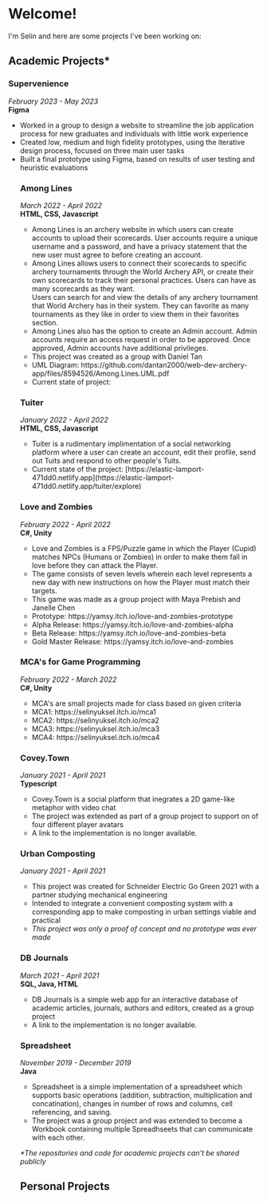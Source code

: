 <h1>Welcome!</h1>

I'm Selin and here are some projects I've been working on:

<h2>Academic Projects*</h2>

<h3>
  Supervenience
</h3>
<i>February 2023 - May 2023</i><br>
<b>Figma</b><br>
<ul>
<li>
Worked in a group to design a website to streamline the job application process for new graduates and individuals with little work experience
<li>
Created low, medium and high fidelity prototypes, using the iterative design process, focused on three main user tasks    
</li>
<li>
Built a final prototype using Figma, based on results of user testing and heuristic evaluations
</li>

<h3>Among Lines</h3>
<i>March 2022 - April 2022</i><br>
<b>HTML, CSS, Javascript</b><br>
<ul>
<li>
Among Lines is an archery website in which users can create accounts to upload their scorecards. User accounts require a unique username and a password, and have a privacy statement that the new user must agree to before creating an account. 
</li>
<li>
Among Lines allows users to connect their scorecards to specific archery tournaments through the World Archery API, or create their own scorecards to track their personal practices. Users can have as many scorecards as they want.
</li>
Users can search for and view the details of any archery tournament that World Archery has in their system. They can favorite as many tournaments as they like in order to view them in their favorites section.
<li>
Among Lines also has the option to create an Admin account. Admin accounts require an access request in order to be approved. Once approved, Admin accounts have additional privileges.
</li>
<li>
  This project was created as a group with Daniel Tan
</li>
<li>
UML Diagram: https://github.com/dantan2000/web-dev-archery-app/files/8594526/Among.Lines.UML.pdf
</li>
<li>
Current state of project:  
</li>
</ul>

<h3>Tuiter</h3>
<i>January 2022 - April 2022</i><br>
<b>HTML, CSS, Javascript</b><br>
<ul>
<li>
Tuiter is a rudimentary implimentation of a social networking platform where 
a user can create an account, edit their profile, send out Tuits and respond to other people's Tuits.
</li>
<li>
Current state of the project: [https://elastic-lamport-471dd0.netlify.app](https://elastic-lamport-471dd0.netlify.app/tuiter/explore)
</li>
</ul>


<h3>Love and Zombies</h3>
<i>February 2022 - April 2022</i><br>
<b>C#, Unity</b><br>
<ul>
<li>
Love and Zombies is a FPS/Puzzle game in which the Player (Cupid) matches 
NPCs (Humans or Zombies) in order to make them fall in love before they can attack the Player.
</li>
<li>
The game consists of seven levels wherein each level represents a new day with new instructions 
on how the Player must match their targets.
</li>
<li>
This game was made as a group project with Maya Prebish and Janelle Chen
</li>
<li>
  Prototype: https://yamsy.itch.io/love-and-zombies-prototype
</li>
<li>
  Alpha Release: https://yamsy.itch.io/love-and-zombies-alpha
</li>
<li>
  Beta Release: https://yamsy.itch.io/love-and-zombies-beta
</li>
<li>
  Gold Master Release: https://yamsy.itch.io/love-and-zombies    
</li>
</ul>

<h3>MCA's for Game Programming</h3>
<i>February 2022 - March 2022</i><br>
<b>C#, Unity</b><br>
<ul>
<li>
MCA's are small projects made for class based on given criteria
</li>
<li>
MCA1: https://selinyuksel.itch.io/mca1
</li>
<li>
MCA2: https://selinyuksel.itch.io/mca2
</li>
<li>
MCA3: https://selinyuksel.itch.io/mca3
</li>
<li>
MCA4: https://selinyuksel.itch.io/mca4
</li>
</ul>

<h3>Covey.Town</h3>
<i>January 2021 - April 2021</i><br>
<b>Typescript</b><br>
<ul>
<li>
Covey.Town is a social platform that inegrates a 2D game-like metaphor with video chat
</li>
<li>
The project was extended as part of a group project to support on of four different player avatars
</li>
<li>
A link to the implementation is no longer available.
</li>
</ul>

<h3>Urban Composting</h3>
<i>January 2021 - April 2021</i><br>
<ul>
<li>
This project was created for Schneider Electric Go Green 2021 with a partner studying mechanical engineering
</li>
<li>
Intended to integrate a convenient composting system with a corresponding app to make composting in urban settings viable 
and practical
</li>
<li>
<i>This project was only a proof of concept and no prototype was ever made</i>
</li>
</ul>

<h3>DB Journals</h3>
<i>March 2021 - April 2021</i><br>
<b>SQL, Java, HTML</b><br>
<ul>
<li>
DB Journals is a simple web app for an interactive database of academic articles, journals, authors and editors, created as a group project
</li>
<li>
A link to the implementation is no longer available.
</li>
</ul>

<h3>Spreadsheet</h3>
<i>November 2019 - December 2019</i><br>
<b>Java</b><br>
<ul>
<li>
Spreadsheet is a simple implementation of a spreadsheet which supports basic operations (addition, subtraction, 
multiplication and concatination), changes in number of rows and columns, cell referencing, and saving.
</li>
<li>
The project was a group project and was extended to become a Workbook containing multiple Spreadhseets that can communicate with each other.
</li>
</ul>

<i>*The repositories and code for academic projects can't be shared publicly</i>

<h2>Personal Projects</h2>

